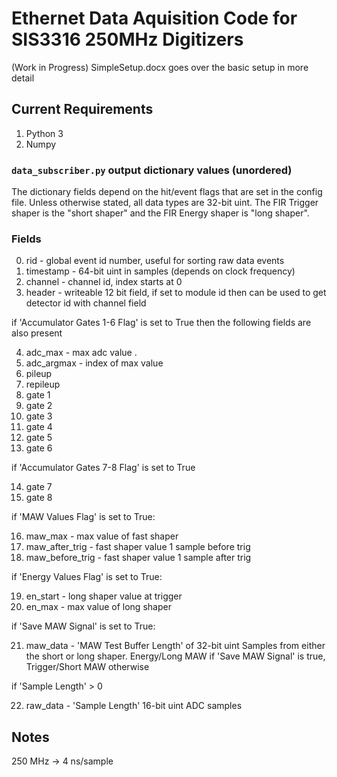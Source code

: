 
# Ethernet Data Aquisition Code for SIS3316 250MHz Digitizers 

(Work in Progress) SimpleSetup.docx goes over the basic setup in more detail

## Current Requirements

1. Python 3
2. Numpy

### `data_subscriber.py` output dictionary values (unordered)
The dictionary fields depend on the hit/event flags that are set in the config file. Unless otherwise stated, all data types are 32-bit uint. The FIR Trigger shaper is the "short shaper" and the FIR Energy shaper is "long shaper". 

### Fields
0) rid - global event id number, useful for sorting raw data events
1) timestamp - 64-bit uint in samples (depends on clock frequency)
2) channel - channel id, index starts at 0
3) header - writeable 12 bit field, if set to module id then can be used to get detector id with channel field
  
if 'Accumulator Gates 1-6 Flag' is set to True then the following fields are also present

4) adc_max - max adc value . 
5) adc_argmax - index of max value
6) pileup 
7) repileup
8) gate 1
9) gate 2
10) gate 3
11) gate 4
12) gate 5
13) gate 6

if 'Accumulator Gates 7-8 Flag' is set to True

14) gate 7
15) gate 8
  
if 'MAW Values Flag' is set to True:

16) maw_max - max value of fast shaper
17) maw_after_trig - fast shaper value 1 sample before trig
18) maw_before_trig - fast shaper value 1 sample after trig
  
if 'Energy Values Flag' is set to True:

19) en_start - long shaper value at trigger
20) en_max - max value of long shaper
  
if 'Save MAW Signal' is set to True:

21) maw_data - 'MAW Test Buffer Length' of 32-bit uint Samples from either the short or long shaper. Energy/Long MAW if 'Save MAW Signal' is true, Trigger/Short MAW otherwise
  
if 'Sample Length' > 0

22) raw_data - 'Sample Length' 16-bit uint ADC samples

## Notes

250 MHz -> 4 ns/sample
